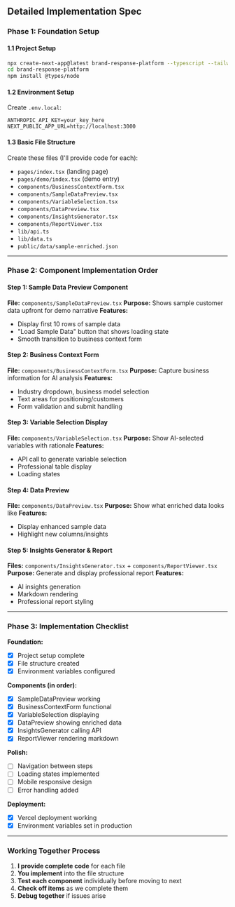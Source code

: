 ## **Detailed Implementation Spec**

### **Phase 1: Foundation Setup**

#### **1.1 Project Setup**

```bash
npx create-next-app@latest brand-response-platform --typescript --tailwind --eslint
cd brand-response-platform
npm install @types/node
```

#### **1.2 Environment Setup**

Create `.env.local`:

```
ANTHROPIC_API_KEY=your_key_here
NEXT_PUBLIC_APP_URL=http://localhost:3000
```

#### **1.3 Basic File Structure**

Create these files (I'll provide code for each):

- `pages/index.tsx` (landing page)
- `pages/demo/index.tsx` (demo entry)
- `components/BusinessContextForm.tsx`
- `components/SampleDataPreview.tsx`
- `components/VariableSelection.tsx`
- `components/DataPreview.tsx`
- `components/InsightsGenerator.tsx`
- `components/ReportViewer.tsx`
- `lib/api.ts`
- `lib/data.ts`
- `public/data/sample-enriched.json`

---

### **Phase 2: Component Implementation Order**

#### **Step 1: Sample Data Preview Component**

**File:** `components/SampleDataPreview.tsx` **Purpose:** Shows sample customer data upfront for demo narrative **Features:**

- Display first 10 rows of sample data
- "Load Sample Data" button that shows loading state
- Smooth transition to business context form

#### **Step 2: Business Context Form**

**File:** `components/BusinessContextForm.tsx` **Purpose:** Capture business information for AI analysis **Features:**

- Industry dropdown, business model selection
- Text areas for positioning/customers
- Form validation and submit handling

#### **Step 3: Variable Selection Display**

**File:** `components/VariableSelection.tsx` **Purpose:** Show AI-selected variables with rationale **Features:**

- API call to generate variable selection
- Professional table display
- Loading states

#### **Step 4: Data Preview**

**File:** `components/DataPreview.tsx` **Purpose:** Show what enriched data looks like **Features:**

- Display enhanced sample data
- Highlight new columns/insights

#### **Step 5: Insights Generator & Report**

**Files:** `components/InsightsGenerator.tsx` + `components/ReportViewer.tsx` **Purpose:** Generate and display professional report **Features:**

- AI insights generation
- Markdown rendering
- Professional report styling

---

### **Phase 3: Implementation Checklist**

**Foundation:**

- [x] Project setup complete
- [x] File structure created
- [x] Environment variables configured

**Components (in order):**

- [x] SampleDataPreview working
- [x] BusinessContextForm functional
- [X] VariableSelection displaying
- [X] DataPreview showing enriched data
- [X] InsightsGenerator calling API
- [X] ReportViewer rendering markdown

**Polish:**

- [ ] Navigation between steps
- [ ] Loading states implemented
- [ ] Mobile responsive design
- [ ] Error handling added

**Deployment:**

- [X] Vercel deployment working
- [X] Environment variables set in production

---

### **Working Together Process**

1. **I provide complete code** for each file
2. **You implement** into the file structure
3. **Test each component** individually before moving to next
4. **Check off items** as we complete them
5. **Debug together** if issues arise